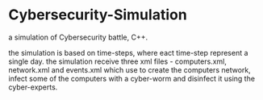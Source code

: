 # Cybersecurity-Simulation
a simulation of Cybersecurity battle, C++.

the simulation is based on time-steps, where eact time-step represent a single day. the simulation receive three xml files - computers.xml, network.xml and events.xml which use to create the computers network, infect some of the computers with a cyber-worm and disinfect it using the cyber-experts.
